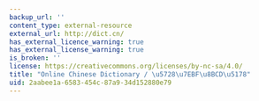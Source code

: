 ```yaml
---
backup_url: ''
content_type: external-resource
external_url: http://dict.cn/
has_external_licence_warning: true
has_external_license_warning: true
is_broken: ''
license: https://creativecommons.org/licenses/by-nc-sa/4.0/
title: "Online Chinese Dictionary / \u5728\u7EBF\u8BCD\u5178"
uid: 2aabee1a-6583-454c-87a9-34d152880e79
---
```

